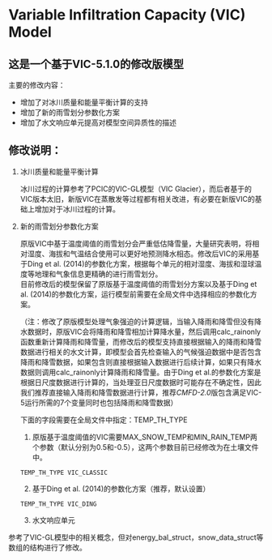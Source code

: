 # Variable Infiltration Capacity (VIC) Model
## 这是一个基于VIC-5.1.0的修改版模型
主要的修改内容：
- 增加了对冰川质量和能量平衡计算的支持
- 增加了新的雨雪划分参数化方案
- 增加了水文响应单元提高对模型空间异质性的描述

## 修改说明：
1. 冰川质量和能量平衡计算<br>

   冰川过程的计算参考了PCIC的VIC-GL模型（VIC Glacier），而后者基于的VIC版本太旧，新版VIC在蒸散发等过程都有相关改进，有必要在新版VIC的基础上增加对于冰川过程的计算。

2. 新的雨雪划分参数化方案<br>

   原版VIC中基于温度阈值的雨雪划分会严重低估降雪量，大量研究表明，将相对湿度、海拔和气温结合使用可以更好地预测降水相态。修改后VIC的采用基于Ding et al. (2014)的参数化方案，根据每个单元的相对湿度、海拔和湿球温度等地理和气象信息更精确的进行雨雪划分。<br>
   目前修改后的模型保留了原版基于温度阈值的雨雪划分方案以及基于Ding et al. (2014)的参数化方案，运行模型前需要在全局文件中选择相应的参数化方案。<br>
   
   （注：修改了原版模型处理气象强迫的计算逻辑，当输入降雨和降雪但没有降水数据时，原版VIC会将降雨和降雪相加计算降水量，然后调用calc_rainonly函数重新计算降雨和降雪量，而修改后的模型支持直接根据输入的降雨和降雪数据进行相关的水文计算，即模型会首先检查输入的气候强迫数据中是否包含降雨和降雪数据，如果包含则直接根据输入数据进行后续计算，如果只有降水数据则调用calc_rainonly计算降雨和降雪量。由于Ding et al.的参数化方案是根据日尺度数据进行计算的，当处理亚日尺度数据时可能存在不确定性，因此我们推荐直接输入降雨和降雪数据进行计算，推荐*CMFD-2.0*版包含满足VIC-5运行所需的7个变量同时也包括降雨和降雪数据）
   
   下面的字段需要在全局文件中指定：TEMP_TH_TYPE
   
   1. 原版基于温度阈值的VIC需要MAX_SNOW_TEMP和MIN_RAIN_TEMP两个参数（默认分别为0.5和-0.5），这两个参数目前已经修改为在土壤文件中。<br>
   ```
   TEMP_TH_TYPE VIC_CLASSIC
   ```
   2. 基于Ding et al. (2014)的参数化方案（推荐，默认设置）<br> 
   ```
   TEMP_TH_TYPE VIC_DING
   ```
   3. 水文响应单元<br>

参考了VIC-GL模型中的相关概念，但对energy_bal_struct，snow_data_struct等数组的结构进行了修改。


   



